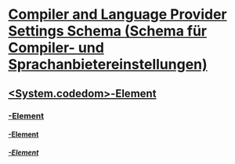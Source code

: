 # [Compiler and Language Provider Settings Schema (Schema für Compiler- und Sprachanbietereinstellungen)](index.md)
## [<System.codedom>-Element](system-codedom-element.md)
### [<compilers>-Element](compilers-element.md)
#### [<compiler>-Element](compiler-element.md)
##### [<providerOption>-Element](provideroption-element.md)
